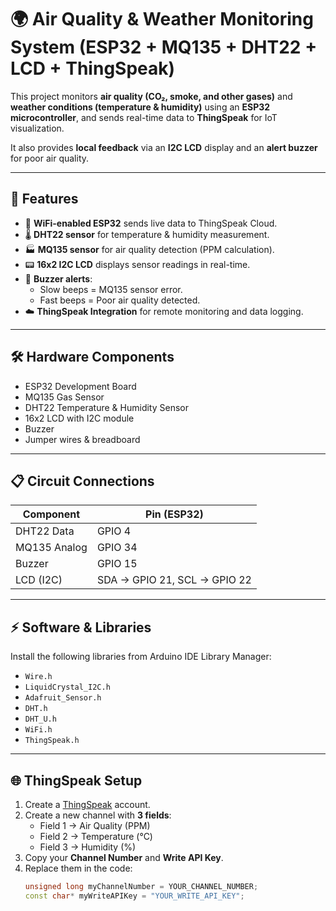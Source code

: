 # 🌍 Air Quality & Weather Monitoring System (ESP32 + MQ135 + DHT22 + LCD + ThingSpeak)

This project monitors **air quality (CO₂, smoke, and other gases)** and **weather conditions (temperature & humidity)** using an **ESP32 microcontroller**, and sends real-time data to **ThingSpeak** for IoT visualization.  

It also provides **local feedback** via an **I2C LCD** display and an **alert buzzer** for poor air quality.

---

## 🚀 Features
- 📡 **WiFi-enabled ESP32** sends live data to ThingSpeak Cloud.  
- 🌡️ **DHT22 sensor** for temperature & humidity measurement.  
- 🏭 **MQ135 sensor** for air quality detection (PPM calculation).  
- 📟 **16x2 I2C LCD** displays sensor readings in real-time.  
- 🔔 **Buzzer alerts**:  
  - Slow beeps = MQ135 sensor error.  
  - Fast beeps = Poor air quality detected.  
- ☁️ **ThingSpeak Integration** for remote monitoring and data logging.  

---

## 🛠️ Hardware Components
- ESP32 Development Board  
- MQ135 Gas Sensor  
- DHT22 Temperature & Humidity Sensor  
- 16x2 LCD with I2C module  
- Buzzer  
- Jumper wires & breadboard  

---

## 📋 Circuit Connections
| Component | Pin (ESP32) |
|-----------|-------------|
| DHT22 Data | GPIO 4 |
| MQ135 Analog | GPIO 34 |
| Buzzer | GPIO 15 |
| LCD (I2C) | SDA → GPIO 21, SCL → GPIO 22 |

---

## ⚡ Software & Libraries
Install the following libraries from Arduino IDE Library Manager:
- `Wire.h`
- `LiquidCrystal_I2C.h`
- `Adafruit_Sensor.h`
- `DHT.h`
- `DHT_U.h`
- `WiFi.h`
- `ThingSpeak.h`

---

## 🌐 ThingSpeak Setup
1. Create a [ThingSpeak](https://thingspeak.com/) account.  
2. Create a new channel with **3 fields**:  
   - Field 1 → Air Quality (PPM)  
   - Field 2 → Temperature (°C)  
   - Field 3 → Humidity (%)  
3. Copy your **Channel Number** and **Write API Key**.  
4. Replace them in the code:  
   ```cpp
   unsigned long myChannelNumber = YOUR_CHANNEL_NUMBER;
   const char* myWriteAPIKey = "YOUR_WRITE_API_KEY";
